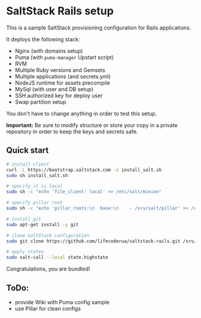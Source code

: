 # SaltStack Rails setup

This is a sample SaltStack provisioning configuration for Rails applications.

It deploys the following stack:

- Nginx (with domains setup)
- Puma (with `puma-manager` Upstart script)
- RVM
- Multiple Ruby versions and Gemsets
- Multiple applications (and secrets.yml)
- NodeJS runtime for assets precompile
- MySql (with user and DB setup)
- SSH authorized key for deploy user
- Swap partition setup

You don't have to change anything in order to test this setup.

**Important:** Be sure to modify structure or store your copy in a private repository in order to keep the keys and secrets safe.


## Quick start

``` bash
# install client
curl -L https://bootstrap.saltstack.com -o install_salt.sh
sudo sh install_salt.sh

# specify it is local
sudo sh -c "echo 'file_client: local' >> /etc/salt/minion"

# specify pillar root
sudo sh -c "echo 'pillar_roots:\n  base:\n    - /srv/salt/pillar' >> /etc/salt/minion"

# install git
sudo apt-get install -y git

# clone SaltStack configuration
sudo git clone https://github.com/lifecoderua/saltstack-rails.git /srv/salt

# apply states
sudo salt-call --local state.highstate
```

Congratulations, you are bundled!

## ToDo:
- provide Wiki with Puma config sample
- use Pillar for clean configs
